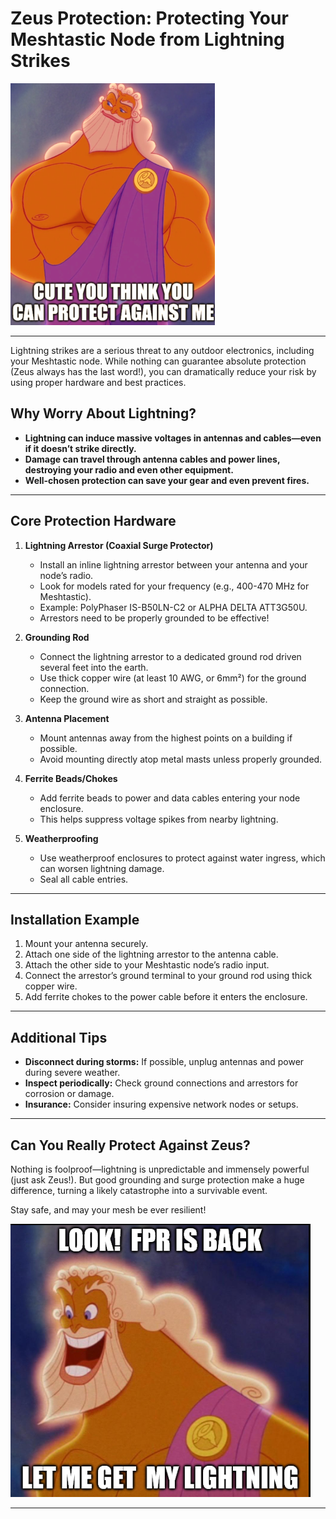 # Zeus Protection: Protecting Your Meshtastic Node from Lightning Strikes

![Zeus meme: Cute you think you can protect against me](../images/zeus.png)

---

Lightning strikes are a serious threat to any outdoor electronics, including your Meshtastic node. While nothing can guarantee absolute protection (Zeus always has the last word!), you can dramatically reduce your risk by using proper hardware and best practices.

## Why Worry About Lightning?

- **Lightning can induce massive voltages in antennas and cables—even if it doesn’t strike directly.**
- **Damage can travel through antenna cables and power lines, destroying your radio and even other equipment.**
- **Well-chosen protection can save your gear and even prevent fires.**

---

## Core Protection Hardware

1. **Lightning Arrestor (Coaxial Surge Protector)**
   - Install an inline lightning arrestor between your antenna and your node’s radio.
   - Look for models rated for your frequency (e.g., 400-470 MHz for Meshtastic).
   - Example: PolyPhaser IS-B50LN-C2 or ALPHA DELTA ATT3G50U.
   - Arrestors need to be properly grounded to be effective!

2. **Grounding Rod**
   - Connect the lightning arrestor to a dedicated ground rod driven several feet into the earth.
   - Use thick copper wire (at least 10 AWG, or 6mm²) for the ground connection.
   - Keep the ground wire as short and straight as possible.

3. **Antenna Placement**
   - Mount antennas away from the highest points on a building if possible.
   - Avoid mounting directly atop metal masts unless properly grounded.

4. **Ferrite Beads/Chokes**
   - Add ferrite beads to power and data cables entering your node enclosure.
   - This helps suppress voltage spikes from nearby lightning.

5. **Weatherproofing**
   - Use weatherproof enclosures to protect against water ingress, which can worsen lightning damage.
   - Seal all cable entries.

---

## Installation Example

1. Mount your antenna securely.
2. Attach one side of the lightning arrestor to the antenna cable.
3. Attach the other side to your Meshtastic node’s radio input.
4. Connect the arrestor’s ground terminal to your ground rod using thick copper wire.
5. Add ferrite chokes to the power cable before it enters the enclosure.

---

## Additional Tips

- **Disconnect during storms:** If possible, unplug antennas and power during severe weather.
- **Inspect periodically:** Check ground connections and arrestors for corrosion or damage.
- **Insurance:** Consider insuring expensive network nodes or setups.

---

## Can You Really Protect Against Zeus?

Nothing is foolproof—lightning is unpredictable and immensely powerful (just ask Zeus!). But good grounding and surge protection make a huge difference, turning a likely catastrophe into a survivable event.

Stay safe, and may your mesh be ever resilient!

![Zeus meme: FPR - Zeus](../images/zeus2.png)

---